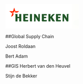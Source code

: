 ![Heineken](shared/heineken.png)

##Global Supply Chain

Joost Roldaan

Bert Adam

##GIS
Herbert van den Heuvel

Stijn de Bekker